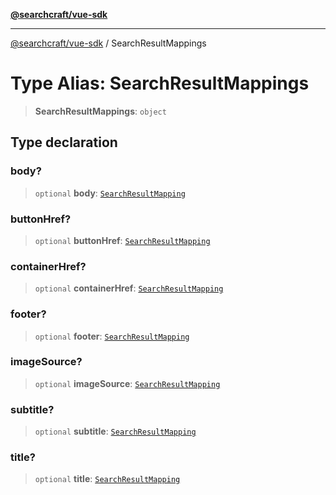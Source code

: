 [**@searchcraft/vue-sdk**](/reference/sdk/js-vue/README.md)

***

[@searchcraft/vue-sdk](/reference/sdk/js-vue/globals.md) / SearchResultMappings

# Type Alias: SearchResultMappings

> **SearchResultMappings**: `object`

## Type declaration

### body?

> `optional` **body**: [`SearchResultMapping`](/reference/sdk/js-vue/type-aliases/SearchResultMapping.md)

### buttonHref?

> `optional` **buttonHref**: [`SearchResultMapping`](/reference/sdk/js-vue/type-aliases/SearchResultMapping.md)

### containerHref?

> `optional` **containerHref**: [`SearchResultMapping`](/reference/sdk/js-vue/type-aliases/SearchResultMapping.md)

### footer?

> `optional` **footer**: [`SearchResultMapping`](/reference/sdk/js-vue/type-aliases/SearchResultMapping.md)

### imageSource?

> `optional` **imageSource**: [`SearchResultMapping`](/reference/sdk/js-vue/type-aliases/SearchResultMapping.md)

### subtitle?

> `optional` **subtitle**: [`SearchResultMapping`](/reference/sdk/js-vue/type-aliases/SearchResultMapping.md)

### title?

> `optional` **title**: [`SearchResultMapping`](/reference/sdk/js-vue/type-aliases/SearchResultMapping.md)
